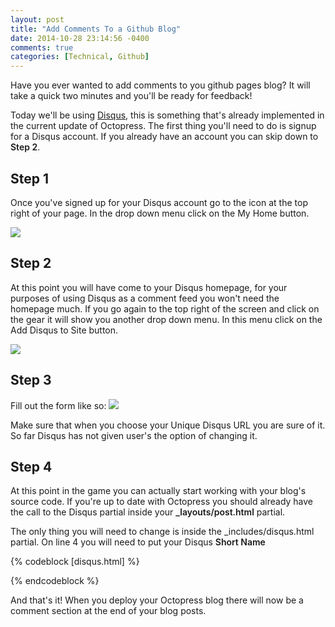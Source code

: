 ```yaml
---
layout: post
title: "Add Comments To a Github Blog"
date: 2014-10-28 23:14:56 -0400
comments: true
categories: [Technical, Github]
---
```


Have you ever wanted to add comments to you github pages blog? It will take a quick two minutes and you'll be ready for feedback!
<!--more-->

Today we'll be using <a href="http://disqus.com">Disqus</a>, this is something that's already implemented in the current update of Octopress. The first thing you'll need to do is signup for a Disqus account. If you already have an account you can skip down to <span style="font-weight: 600">Step 2</span>.

## Step 1
Once you've signed up for your Disqus account go to the icon at the top right of your page. In the drop down menu click on the My Home button.

<img src="{{ root_url }}/images/start.png"/>

## Step 2
At this point you will have come to your Disqus homepage, for your purposes of using Disqus as a comment feed you won't need the homepage much. If you go again to the top right of the screen and click on the gear it will show you another drop down menu. In this menu click on the Add Disqus to Site button.

<img src="{{ root_url }}/images/homemenu.png"/>

## Step 3
Fill out the form like so:
<img src="{{ root_url }}/images/siteprofile.png"/>

Make sure that when you choose your Unique Disqus URL you are sure of it. So far Disqus has not given user's the option of changing it.

## Step 4
At this point in the game you can actually start working with your blog's source code. If you're up to date with Octopress you should already have the call to the Disqus partial inside your <span style="font-weight: 600">_layouts/post.html</span> partial.

The only thing you will need to change is inside the _includes/disqus.html partial. On line 4 you will need to put your Disqus <span  style="font-weight: 600">Short Name</span>

{% codeblock [disqus.html] %}
<script type="text/javascript">
    /* * * CONFIGURATION VARIABLES: EDIT BEFORE PASTING INTO YOUR WEBPAGE * * */
    var disqus_shortname = 'YOUR_SHORTNAME_HERE'; // required: replace example with your forum shortname

    /* * * DON'T EDIT BELOW THIS LINE * * */
    (function() {
        var dsq = document.createElement('script'); dsq.type = 'text/javascript'; dsq.async = true;
        dsq.src = '//' + disqus_shortname + '.disqus.com/embed.js';
        (document.getElementsByTagName('head')[0] || document.getElementsByTagName('body')[0]).appendChild(dsq);
    })();
</script>
{% endcodeblock %}

And that's it! When you deploy your Octopress blog there will now be a comment section at the end of your blog posts.

